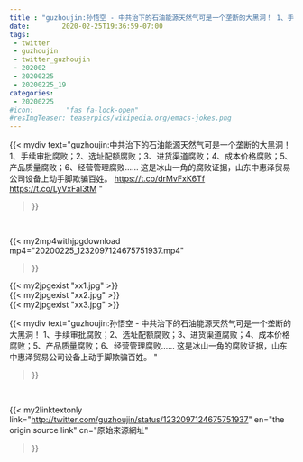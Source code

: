 ```yaml
---
title : "guzhoujin:孙悟空 - 中共治下的石油能源天然气可是一个垄断的大黑洞！ 1、手续审批腐败；2、选址配额腐败；3、进货渠道腐败；4、成本价格腐败；5、产品质量腐败；6、经营管理腐败…… 这是冰山一角的腐败证据，山东中惠泽贸易公司设备上动手脚欺骗百姓。 "
date:        2020-02-25T19:36:59-07:00
tags:
 - twitter
 - guzhoujin
 - twitter_guzhoujin
 - 202002
 - 20200225
 - 20200225_19
categories:
 - 20200225
#icon:        "fas fa-lock-open"
#resImgTeaser: teaserpics/wikipedia.org/emacs-jokes.png
---
```


{{< mydiv text="guzhoujin:中共治下的石油能源天然气可是一个垄断的大黑洞！ 1、手续审批腐败；2、选址配额腐败；3、进货渠道腐败；4、成本价格腐败；5、产品质量腐败；6、经营管理腐败…… 这是冰山一角的腐败证据，山东中惠泽贸易公司设备上动手脚欺骗百姓。 https://t.co/drMvFxK6Tf https://t.co/LyVxFal3tM "
>}}
<br>


{{< my2mp4withjpgdownload mp4="20200225_1232097124675751937.mp4"
>}}

{{< my2jpgexist "xx1.jpg" >}}<br>
{{< my2jpgexist "xx2.jpg" >}}<br>
{{< my2jpgexist "xx3.jpg" >}}<br>



{{< mydiv text="guzhoujin:孙悟空 - 中共治下的石油能源天然气可是一个垄断的大黑洞！ 1、手续审批腐败；2、选址配额腐败；3、进货渠道腐败；4、成本价格腐败；5、产品质量腐败；6、经营管理腐败…… 这是冰山一角的腐败证据，山东中惠泽贸易公司设备上动手脚欺骗百姓。 "
>}}
<br>

{{< my2linktextonly link="http://twitter.com/guzhoujin/status/1232097124675751937"
en="the origin source link" cn="原始來源網址"
>}}


<br>

